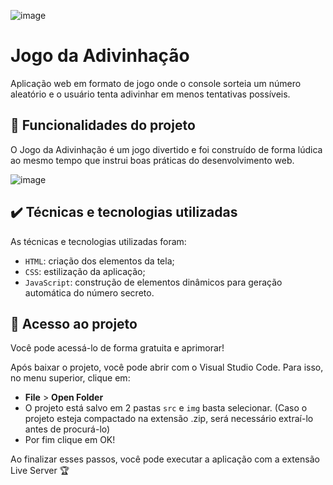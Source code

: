 ![image](https://github.com/jcamposmelo/Jogo-da-Adivinha-o/assets/101723959/741370f7-2fa2-46fa-ae09-5948741b7e8d)

# Jogo da Adivinhação

Aplicação web em formato de jogo onde o console sorteia um número aleatório e o usuário tenta adivinhar em menos tentativas possíveis.

## 🔨 Funcionalidades do projeto

O Jogo da Adivinhação é um jogo divertido e foi construído de forma lúdica ao mesmo tempo que instrui boas práticas do desenvolvimento web.

![image](https://github.com/jcamposmelo/Jogo-da-Adivinha-o/assets/101723959/f739169b-01d2-43dd-931f-01e4700e0f3a)

## ✔️ Técnicas e tecnologias utilizadas

As técnicas e tecnologias utilizadas foram:

- `HTML`: criação dos elementos da tela;
- `CSS`: estilização da aplicação;
- `JavaScript`: construção de elementos dinâmicos para geração automática do número secreto.

## 📁 Acesso ao projeto

Você pode acessá-lo de forma gratuita e aprimorar!

Após baixar o projeto, você pode abrir com o Visual Studio Code. Para isso, no menu superior, clique em:

- **File** > **Open Folder**
- O projeto está salvo em 2 pastas `src` e `img` basta selecionar. (Caso o projeto esteja compactado na extensão .zip, será necessário extraí-lo antes de procurá-lo)
- Por fim clique em OK!

Ao finalizar esses passos, você pode executar a aplicação com a extensão Live Server 🏆 
